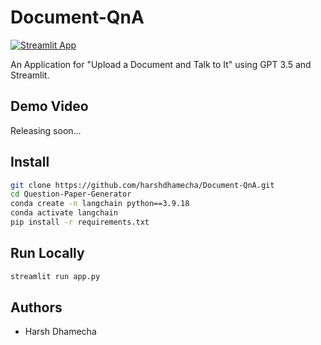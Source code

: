 # Document-QnA
[![Streamlit App](https://static.streamlit.io/badges/streamlit_badge_black_white.svg)](https://document-qna.streamlit.app/)

An Application for "Upload a Document and Talk to It" using GPT 3.5 and Streamlit. 

## Demo Video
Releasing soon...

## Install
```bash
git clone https://github.com/harshdhamecha/Document-QnA.git
cd Question-Paper-Generator
conda create -n langchain python==3.9.18
conda activate langchain
pip install -r requirements.txt
```

## Run Locally
```bash
streamlit run app.py
```

## Authors
- Harsh Dhamecha